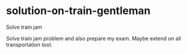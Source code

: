 # solution-on-train-gentleman
Solve train jam

Solve train jam problem and also prepare my exam.
Maybe extend on all transportation tool.
